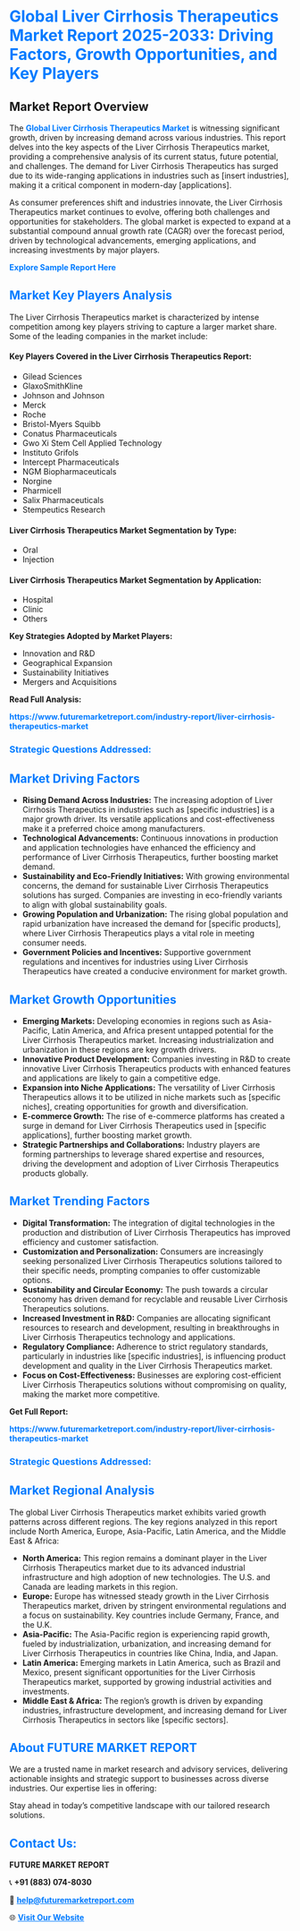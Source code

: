 <h1 style="color: #007BFF;">Global Liver Cirrhosis Therapeutics Market Report 2025-2033: Driving Factors, Growth Opportunities, and Key Players</h1>

<section id="overview">
<h2>Market Report Overview</h2>
<p>The <a href="https://www.futuremarketreport.com/industry-report/liver-cirrhosis-therapeutics-market" style="color: #007BFF; text-decoration: none;"><strong>Global Liver Cirrhosis Therapeutics Market</strong></a> is witnessing significant growth, driven by increasing demand across various industries. This report delves into the key aspects of the Liver Cirrhosis Therapeutics market, providing a comprehensive analysis of its current status, future potential, and challenges. The demand for Liver Cirrhosis Therapeutics has surged due to its wide-ranging applications in industries such as [insert industries], making it a critical component in modern-day [applications].</p>
<p>As consumer preferences shift and industries innovate, the Liver Cirrhosis Therapeutics market continues to evolve, offering both challenges and opportunities for stakeholders. The global market is expected to expand at a substantial compound annual growth rate (CAGR) over the forecast period, driven by technological advancements, emerging applications, and increasing investments by major players.</p>
</section>

<section id="overview">
<p><a href="https://www.futuremarketreport.com/request-sample/reportId=56009" style="color: #007BFF; text-decoration: none;"><strong>Explore Sample Report Here</strong></a></p>
</section>

<section id="key-players">
<h2 style="color: #007BFF;">Market Key Players Analysis</h2>
<p>The Liver Cirrhosis Therapeutics market is characterized by intense competition among key players striving to capture a larger market share. Some of the leading companies in the market include:</p>
<h4>Key Players Covered in the Liver Cirrhosis Therapeutics Report:</h4>
<ul><li>Gilead Sciences</li><li>GlaxoSmithKline</li><li>Johnson and Johnson</li><li>Merck</li><li>Roche</li><li>Bristol-Myers Squibb</li><li>Conatus Pharmaceuticals</li><li>Gwo Xi Stem Cell Applied Technology</li><li>Instituto Grifols</li><li>Intercept Pharmaceuticals</li><li>NGM Biopharmaceuticals</li><li>Norgine</li><li>Pharmicell</li><li>Salix Pharmaceuticals</li><li>Stempeutics Research</li></ul>
<h4>Liver Cirrhosis Therapeutics Market Segmentation by Type:</h4>
<ul><li>Oral</li><li>Injection</li></ul>

<h4>Liver Cirrhosis Therapeutics Market Segmentation by Application:</h4>
<ul><li>Hospital</li><li>Clinic</li><li>Others</li></ul>
<p><strong>Key Strategies Adopted by Market Players:</strong></p>
<ul>
<li>Innovation and R&D</li>
<li>Geographical Expansion</li>
<li>Sustainability Initiatives</li>
<li>Mergers and Acquisitions</li>
</ul>
</section>

<section>
<p><strong>Read Full Analysis: </strong></p><a href="https://www.futuremarketreport.com/industry-report/liver-cirrhosis-therapeutics-market" style="color: #007BFF; text-decoration: none;"><strong>https://www.futuremarketreport.com/industry-report/liver-cirrhosis-therapeutics-market</strong></a>
<h3 style="color: #007BFF;">Strategic Questions Addressed:</h3>
</section>

<section id="driving-factors">
<h2 style="color: #007BFF;">Market Driving Factors</h2>
<ul>
<li><strong>Rising Demand Across Industries:</strong> The increasing adoption of Liver Cirrhosis Therapeutics in industries such as [specific industries] is a major growth driver. Its versatile applications and cost-effectiveness make it a preferred choice among manufacturers.</li>
<li><strong>Technological Advancements:</strong> Continuous innovations in production and application technologies have enhanced the efficiency and performance of Liver Cirrhosis Therapeutics, further boosting market demand.</li>
<li><strong>Sustainability and Eco-Friendly Initiatives:</strong> With growing environmental concerns, the demand for sustainable Liver Cirrhosis Therapeutics solutions has surged. Companies are investing in eco-friendly variants to align with global sustainability goals.</li>
<li><strong>Growing Population and Urbanization:</strong> The rising global population and rapid urbanization have increased the demand for [specific products], where Liver Cirrhosis Therapeutics plays a vital role in meeting consumer needs.</li>
<li><strong>Government Policies and Incentives:</strong> Supportive government regulations and incentives for industries using Liver Cirrhosis Therapeutics have created a conducive environment for market growth.</li>
</ul>
</section>

<section id="growth-opportunities">
<h2 style="color: #007BFF;">Market Growth Opportunities</h2>
<ul>
<li><strong>Emerging Markets:</strong> Developing economies in regions such as Asia-Pacific, Latin America, and Africa present untapped potential for the Liver Cirrhosis Therapeutics market. Increasing industrialization and urbanization in these regions are key growth drivers.</li>
<li><strong>Innovative Product Development:</strong> Companies investing in R&D to create innovative Liver Cirrhosis Therapeutics products with enhanced features and applications are likely to gain a competitive edge.</li>
<li><strong>Expansion into Niche Applications:</strong> The versatility of Liver Cirrhosis Therapeutics allows it to be utilized in niche markets such as [specific niches], creating opportunities for growth and diversification.</li>
<li><strong>E-commerce Growth:</strong> The rise of e-commerce platforms has created a surge in demand for Liver Cirrhosis Therapeutics used in [specific applications], further boosting market growth.</li>
<li><strong>Strategic Partnerships and Collaborations:</strong> Industry players are forming partnerships to leverage shared expertise and resources, driving the development and adoption of Liver Cirrhosis Therapeutics products globally.</li>
</ul>
</section>

<section id="trending-factors">
<h2 style="color: #007BFF;">Market Trending Factors</h2>
<ul>
<li><strong>Digital Transformation:</strong> The integration of digital technologies in the production and distribution of Liver Cirrhosis Therapeutics has improved efficiency and customer satisfaction.</li>
<li><strong>Customization and Personalization:</strong> Consumers are increasingly seeking personalized Liver Cirrhosis Therapeutics solutions tailored to their specific needs, prompting companies to offer customizable options.</li>
<li><strong>Sustainability and Circular Economy:</strong> The push towards a circular economy has driven demand for recyclable and reusable Liver Cirrhosis Therapeutics solutions.</li>
<li><strong>Increased Investment in R&D:</strong> Companies are allocating significant resources to research and development, resulting in breakthroughs in Liver Cirrhosis Therapeutics technology and applications.</li>
<li><strong>Regulatory Compliance:</strong> Adherence to strict regulatory standards, particularly in industries like [specific industries], is influencing product development and quality in the Liver Cirrhosis Therapeutics market.</li>
<li><strong>Focus on Cost-Effectiveness:</strong> Businesses are exploring cost-efficient Liver Cirrhosis Therapeutics solutions without compromising on quality, making the market more competitive.</li>
</ul>
</section>

<section>
<p><strong>Get Full Report: </strong></p><a href="https://www.futuremarketreport.com/industry-report/liver-cirrhosis-therapeutics-market" style="color: #007BFF; text-decoration: none;"><strong>https://www.futuremarketreport.com/industry-report/liver-cirrhosis-therapeutics-market</strong></a>
<h3 style="color: #007BFF;">Strategic Questions Addressed:</h3>
</section>


<section id="regional-analysis">
<h2 style="color: #007BFF;">Market Regional Analysis</h2>
<p>The global Liver Cirrhosis Therapeutics market exhibits varied growth patterns across different regions. The key regions analyzed in this report include North America, Europe, Asia-Pacific, Latin America, and the Middle East & Africa:</p>
<ul>
<li><strong>North America:</strong> This region remains a dominant player in the Liver Cirrhosis Therapeutics market due to its advanced industrial infrastructure and high adoption of new technologies. The U.S. and Canada are leading markets in this region.</li>
<li><strong>Europe:</strong> Europe has witnessed steady growth in the Liver Cirrhosis Therapeutics market, driven by stringent environmental regulations and a focus on sustainability. Key countries include Germany, France, and the U.K.</li>
<li><strong>Asia-Pacific:</strong> The Asia-Pacific region is experiencing rapid growth, fueled by industrialization, urbanization, and increasing demand for Liver Cirrhosis Therapeutics in countries like China, India, and Japan.</li>
<li><strong>Latin America:</strong> Emerging markets in Latin America, such as Brazil and Mexico, present significant opportunities for the Liver Cirrhosis Therapeutics market, supported by growing industrial activities and investments.</li>
<li><strong>Middle East & Africa:</strong> The region’s growth is driven by expanding industries, infrastructure development, and increasing demand for Liver Cirrhosis Therapeutics in sectors like [specific sectors].</li>
</ul>
</section>

<footer>
<h2 style="color: #007BFF;">About FUTURE MARKET REPORT</h2>
<p>We are a trusted name in market research and advisory services, delivering actionable insights and strategic support to businesses across diverse industries. Our expertise lies in offering:</p>

<p>Stay ahead in today’s competitive landscape with our tailored research solutions.</p>

<h2 style="color: #007BFF;">Contact Us:</h2>
<p><strong>FUTURE MARKET REPORT</strong></p>
<p>📞 <strong>+91 (883) 074-8030</strong></p>
<p>📧 <strong><a href="mailto:help@futuremarketreport.com" style="color: #007BFF;">help@futuremarketreport.com</a></strong></p>
<p>🌐 <strong><a href="https://www.futuremarketreport.com/" style="color: #007BFF;">Visit Our Website</a></strong></p>
</footer>